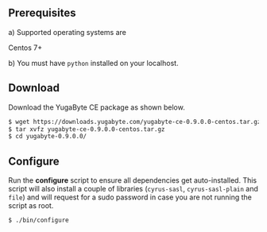 ## Prerequisites

a) Supported operating systems are

<i class="icon-centos"></i> Centos 7+

b) You must have `python` installed on your localhost.

## Download

Download the YugaByte CE package as shown below.


```sh
$ wget https://downloads.yugabyte.com/yugabyte-ce-0.9.0.0-centos.tar.gz
$ tar xvfz yugabyte-ce-0.9.0.0-centos.tar.gz
$ cd yugabyte-0.9.0.0/
```

## Configure

Run the **configure** script to ensure all dependencies get auto-installed. This script will also install a couple of libraries (`cyrus-sasl`, `cyrus-sasl-plain` and `file`) and will request for a sudo password in case you are not running the script as root.

```sh
$ ./bin/configure
```
